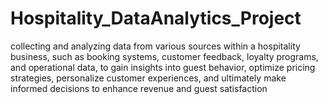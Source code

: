 # Hospitality_DataAnalytics_Project
collecting and analyzing data from various sources within a hospitality business, such as booking systems, customer feedback, loyalty programs, and operational data, to gain insights into guest behavior, optimize pricing strategies, personalize customer experiences, and ultimately make informed decisions to enhance revenue and guest satisfaction
